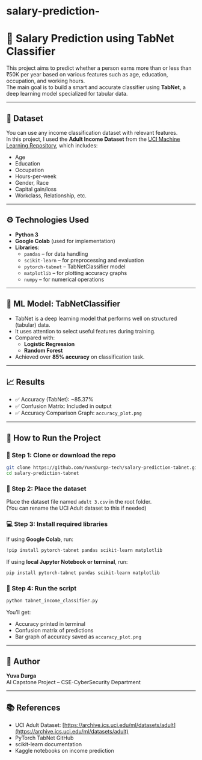 # salary-prediction-
# 💼 Salary Prediction using TabNet Classifier

This project aims to predict whether a person earns more than or less than ₹50K per year based on various features such as age, education, occupation, and working hours.  
The main goal is to build a smart and accurate classifier using **TabNet**, a deep learning model specialized for tabular data.

---

## 📂 Dataset

You can use any income classification dataset with relevant features.  
In this project, I used the **Adult Income Dataset** from the [UCI Machine Learning Repository](https://archive.ics.uci.edu/ml/datasets/adult), which includes:
- Age
- Education
- Occupation
- Hours-per-week
- Gender, Race
- Capital gain/loss
- Workclass, Relationship, etc.

---

## ⚙️ Technologies Used

- **Python 3**
- **Google Colab** (used for implementation)
- **Libraries**:
  - `pandas` – for data handling
  - `scikit-learn` – for preprocessing and evaluation
  - `pytorch-tabnet` – TabNetClassifier model
  - `matplotlib` – for plotting accuracy graphs
  - `numpy` – for numerical operations

---

## 🧠 ML Model: TabNetClassifier

- TabNet is a deep learning model that performs well on structured (tabular) data.
- It uses attention to select useful features during training.
- Compared with:
  - **Logistic Regression**
  - **Random Forest**
- Achieved over **85% accuracy** on classification task.

---

## 📈 Results

- ✅ Accuracy (TabNet): ~85.37%
- ✅ Confusion Matrix: Included in output
- ✅ Accuracy Comparison Graph: `accuracy_plot.png`

---

## 🚀 How to Run the Project

### 🔧 Step 1: Clone or download the repo

```bash
git clone https://github.com/YuvaDurga-tech/salary-prediction-tabnet.git
cd salary-prediction-tabnet
```

### 📁 Step 2: Place the dataset

Place the dataset file named `adult 3.csv` in the root folder.  
(You can rename the UCI Adult dataset to this if needed)

### 💻 Step 3: Install required libraries

If using **Google Colab**, run:

```python
!pip install pytorch-tabnet pandas scikit-learn matplotlib
```

If using **local Jupyter Notebook or terminal**, run:

```bash
pip install pytorch-tabnet pandas scikit-learn matplotlib
```

### 🏃 Step 4: Run the script

```bash
python tabnet_income_classifier.py
```

You’ll get:
- Accuracy printed in terminal
- Confusion matrix of predictions
- Bar graph of accuracy saved as `accuracy_plot.png`

---

## 📝 Author

**Yuva Durga**  
AI Capstone Project – CSE-CyberSecurity Department

---

## 📚 References

- UCI Adult Dataset: [https://archive.ics.uci.edu/ml/datasets/adult](https://archive.ics.uci.edu/ml/datasets/adult)  
- PyTorch TabNet GitHub  
- scikit-learn documentation  
- Kaggle notebooks on income prediction
